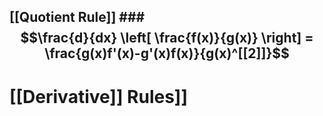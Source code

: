 ## [[Quotient Rule]] ### $$\frac{d}{dx} \left[ \frac{f(x)}{g(x)} \right] = \frac{g(x)f'(x)-g'(x)f(x)}{g(x)^[[2]]}$$



# [[Derivative]] Rules]]